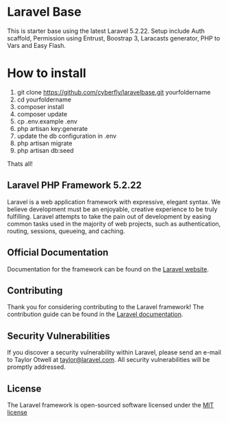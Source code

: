 # Laravel Base

This is starter base using the latest Laravel 5.2.22. Setup include Auth scaffold, Permission using Entrust, Boostrap 3, Laracasts generator, PHP to Vars and Easy Flash.

# How to install

1. git clone https://github.com/cyberfly/laravelbase.git yourfoldername
2. cd yourfoldername
3. composer install
4. composer update
5. cp .env.example .env
6. php artisan key:generate
7. update the db configuration in .env
8. php artisan migrate
9. php artisan db:seed

Thats all!


## Laravel PHP Framework 5.2.22

Laravel is a web application framework with expressive, elegant syntax. We believe development must be an enjoyable, creative experience to be truly fulfilling. Laravel attempts to take the pain out of development by easing common tasks used in the majority of web projects, such as authentication, routing, sessions, queueing, and caching.

## Official Documentation

Documentation for the framework can be found on the [Laravel website](http://laravel.com/docs).

## Contributing

Thank you for considering contributing to the Laravel framework! The contribution guide can be found in the [Laravel documentation](http://laravel.com/docs/contributions).

## Security Vulnerabilities

If you discover a security vulnerability within Laravel, please send an e-mail to Taylor Otwell at taylor@laravel.com. All security vulnerabilities will be promptly addressed.

## License

The Laravel framework is open-sourced software licensed under the [MIT license](http://opensource.org/licenses/MIT)
